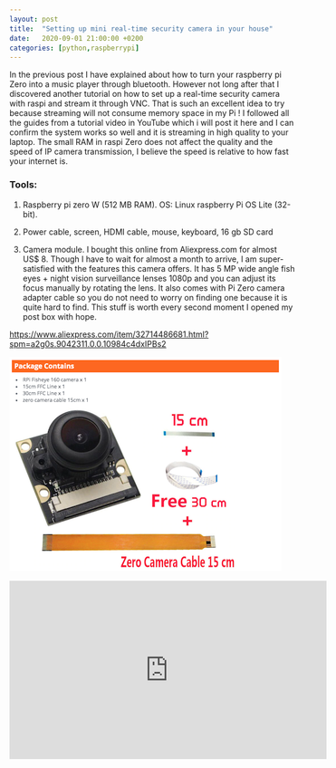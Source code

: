 ```yaml
---
layout: post
title:  "Setting up mini real-time security camera in your house"
date:   2020-09-01 21:00:00 +0200
categories: [python,raspberrypi]
---
```


 In the previous post I have explained about how to turn your raspberry pi Zero into a music player through bluetooth. However not long after that I discovered another tutorial on how to set up a real-time security camera with raspi and stream it through VNC. That is such an excellent idea to try because streaming will not consume memory space in my Pi !
 I followed all the guides from a tutorial video in YouTube which i will post it here and I can confirm the system works so well and it is streaming in high quality to your laptop. The small RAM in raspi Zero does not affect the quality and the speed of IP camera transmission, I believe the speed is relative to how fast your internet is.

### Tools:
1. Raspberry pi zero W (512 MB RAM). OS: Linux raspberry Pi OS Lite (32-bit).

2. Power cable, screen, HDMI cable, mouse, keyboard, 16 gb SD card
3. Camera module. I bought this online from Aliexpress.com for almost US$ 8.
Though I have to wait for almost a month to arrive, I am super-satisfied with the features this camera offers. It has 5 MP wide angle fish eyes + night vision surveillance lenses 1080p and you can adjust its focus manually by rotating the lens. It also comes with Pi Zero camera adapter cable so you do not need to worry on finding one because it is quite hard to find. This stuff is worth every second moment I opened my post box with hope. 

<https://www.aliexpress.com/item/32714486681.html?spm=a2g0s.9042311.0.0.10984c4dxIPBs2>

![Raspberry pi camera module 5MP Wide Angle](https://raw.githubusercontent.com/berthaamelia/blog/master/images/PiZero_camera.png)


<iframe width="560" height="315" src="https://www.youtube.com/embed/JeFs6Mx08Yo" frameborder="0" allow="accelerometer; autoplay; encrypted-media; gyroscope; picture-in-picture" allowfullscreen></iframe>

